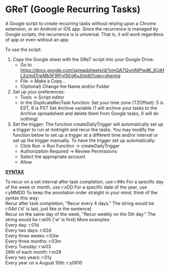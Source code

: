 # GReT (Google Recurring Tasks)
A Google script to create recurring tasks without relying upon a Chrome extension, or an Android or iOS app.  Since the recurrence is managed by Google scripts, the recurrence is is universal.  That is, it will work regardless of app or even without an app.

To use the script:
1)  Copy the Google sheet with the GReT script into your Google Drive:
	- Go to https://docs.google.com/spreadsheets/d/1vmQA7QvmNIPwdK_KUAfLXzmd7rwMb5F9PryI5Eg6vJI/edit?usp=sharing
	- File -> Make a Copy...
	- (Optional) Change the Name and/or Folder
2)  Set up your preferences:
	- Tools -> Script editor
	- In the DuplicateRecTask function:
		Set your time zone (TZOffset): 5 is EST, 8 is PST
		Set Archive variable (1 will archive your tasks to the Archive spreadsheet and delete them from Google tasks, 0 will do nothing)
3)  Set the trigger:
	The function createDailyTrigger will automatically set up a trigger to
	run at midnight and recur the tasks.  You may modify the function below
	to set up a trigger at a different time and/or interval or set up the
	trigger manually.  To have the trigger set up automatically:
	- Click Run -> Run Function -> createDailyTrigger
	- Authorization Required -> Review Permissions
	- Select the appropriate account
	- Allow

<u><b>SYNTAX</u></b>
<p>
To recur on a set interval after task completion, use r:##x
For a specific day of the week or month, use r:xDD
For a specific date of the year, use r:yMMDD
To keep the annotation order straight in your mind, think of the syntax this way:
	<br>Recur after task completion, "Recur every 4 days."  The string would be r:04d ('d' is last, just like in the sentence)
	<br>Recur on the same day of the week, "Recur weekly on the 5th day."  The string would be r:w05 ('w' is first)
More examples:
	<br>Every day:  r:01d
	<br>Every two days:  r:02d
	<br>Every three weeks:  r:03w
	<br>Every three months:  r:03m
	<br>Every Tuesday:  r:w03
	<br>28th of each month:  r:m28
	<br>Every two years:  r:01y
	<br>Every year on a August 10th:  r:y0810
